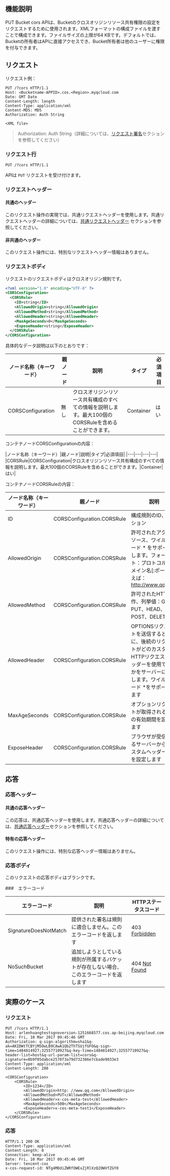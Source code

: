 ## 機能説明
PUT Bucket cors APIは、Bucketのクロスオリジンリソース共有権限の設定をリクエストするために使用されます。XMLフォーマットの構成ファイルを渡すことで構成できます。ファイルサイズの上限が64 KBです。デフォルトでは、Bucketの所有者はAPIに直接アクセスでき、Bucket所有者は他のユーザーに権限を付与できます。

## リクエスト
リクエスト例：

```
PUT /?cors HTTP/1.1
Host: <Bucketname-APPID>.cos.<Region>.myqcloud.com
Date: GMT Date
Content-Length: length
Content-Type: application/xml
Content-MD5: MD5
Authorization: Auth String

<XML file>
```
> Authorization: Auth String（詳細については、[リクエスト署名](https://intl.cloud.tencent.com/document/product/436/7778)セクションを参照してください）

### リクエスト行

```
PUT /?cors HTTP/1.1
```

APIは `PUT` リクエストを受け付けます。


### リクエストヘッダー

#### 共通のヘッダー

このリクエスト操作の実現では、共通リクエストヘッダーを使用します。共通リクエストヘッダーの詳細については、[共通リクエストヘッダー](https://cloud.tencent.com/document/product/436/7728 "公共请求头部") セクションを参照してください。

#### 非共通のヘッダー


このリクエスト操作には、特別なリクエストヘッダー情報はありません。

### リクエストボディ
リクエストのリクエストボディはクロスオリジン規則です。
```xml
<?xml version="1.0" encoding="UTF-8" ?>
<CORSConfiguration>
  <CORSRule>
    <ID>string</ID>
    <AllowedOrigin>string</AllowedOrigin>
    <AllowedMethod>string</AllowedMethod>
    <AllowedHeader>string</AllowedHeader>
    <MaxAgeSeconds>0</MaxAgeSeconds>
    <ExposeHeader>string</ExposeHeader>
  </CORSRule>
</CORSConfiguration>
```


具体的なデータ説明は以下のとおりです：

|ノード名称（キーワード）|親ノード|説明|タイプ|必須項目|
|---|---|---|---|---|
|CORSConfiguration|無し|クロスオリジンリソース共有構成のすべての情報を説明します。最大100個のCORSRuleを含めることができます。|Container|はい|

コンテナノードCORSConfigurationの内容：

|ノード名称（キーワード）|親ノード|説明|タイプ|必須項目|
|---|---|---|---|
|CORSRule|CORSConfiguration|クロスオリジンリソース共有構成のすべての情報を説明します。最大100個のCORSRuleを含めることができます。|Container|はい|

コンテナノードCORSRuleの内容：

|ノード名称（キーワード）|親ノード|説明|タイプ|必須項目|
|---|---|---|---|---|
|ID|CORSConfiguration.CORSRule|構成規則のID、オプション|string|はい|
|AllowedOrigin|CORSConfiguration.CORSRule|許可されたアクセスソース、ワイルドカード * をサポートします。フォーマット：プロトコル://ドメイン名[:ポート]例えば：http://www.qq.com|strings|strings|はい|
|AllowedMethod|CORSConfiguration.CORSRule|許可されたHTTP操作、列挙値：GET、PUT、HEAD、POST、DELETE|strings|はい|
|AllowedHeader|CORSConfiguration.CORSRule|OPTIONSリクエストを送信するときに、後続のリクエストがどのカスタムHTTPリクエストヘッダーを使用できるかをサーバーに通知します。ワイルドカード *をサポートします|strings|はい|
|MaxAgeSeconds|CORSConfiguration.CORSRule|オプションリクエストが取得される結果の有効期間を設定します|integer|はい|
|ExposeHeader|CORSConfiguration.CORSRule|ブラウザが受信できるサーバーからのカスタムヘッダー情報を設定します|strings|はい|


## 応答
### 応答ヘッダー

#### 共通の応答ヘッダー

この応答は、共通応答ヘッダーを使用します。共通応答ヘッダーの詳細については、[共通応答ヘッダー](https://cloud.tencent.com/document/product/436/7729"公共响应头部")セクションを参照してください。

#### 特有の応答ヘッダー


このリクエスト操作には、特別な応答ヘッダー情報はありません。

### 応答ボディ
このリクエストの応答ボディはブランクです。

###　エラーコード

|エラーコード|説明|HTTPステータスコード|
|---|---|---|
|SignatureDoesNotMatch|提供された署名は規則に適合しません。このエラーコードを返します|403 [Forbidden](https://tools.ietf.org/html/rfc7231#section-6.5.3) |
NoSuchBucket|追加しようとしている規則が所属するバケットが存在しない場合、このエラーコードを返します|404 [Not Found](https://tools.ietf.org/html/rfc7231#section-6.5.4)

## 実際のケース

### リクエスト

```
PUT /?cors HTTP/1.1
Host: arlenhuangtestsgnoversion-1251668577.cos.ap-beijing.myqcloud.com
Date: Fri, 10 Mar 2017 09:45:46 GMT
Authorization: q-sign-algorithm=sha1&q-ak=AKIDWtTCBYjM5OwLB9CAwA1Qb2ThTSUjfGFO&q-sign-time=1484814927;32557710927&q-key-time=1484814927;32557710927&q-header-list=host&q-url-param-list=cors&q-signature=8b9f05dabce2578f3a79d732386e7cbade9033e3
Content-Type: application/xml
Content-Length: 280

<CORSConfiguration>
    <CORSRule>
        <ID>1234</ID>
        <AllowedOrigin>http: //www.qq.com</AllowedOrigin>
        <AllowedMethod>PUT</AllowedMethod>
        <AllowedHeader>x-cos-meta-test</AllowedHeader>
        <MaxAgeSeconds>500</MaxAgeSeconds>
        <ExposeHeader>x-cos-meta-test1</ExposeHeader>
    </CORSRule>
</CORSConfiguration>
```

### 応答

```
HTTP/1.1 200 OK
Content-Type: application/xml
Content-Length: 0
Connection: keep-alive
Date: Fri, 10 Mar 2017 09:45:46 GMT
Server: tencent-cos
x-cos-request-id: NTg4MDdiZWRfOWExZjRlXzQ2OWVfZGY0
```



